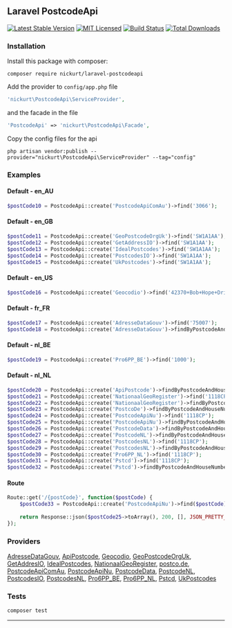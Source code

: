 ## Laravel PostcodeApi

[![Latest Stable Version](https://poser.pugx.org/nickurt/laravel-postcodeapi/v/stable?format=flat-square)](https://packagist.org/packages/nickurt/laravel-postcodeapi)
[![MIT Licensed](https://img.shields.io/badge/license-MIT-brightgreen.svg?style=flat-square)](LICENSE.md)
[![Build Status](https://img.shields.io/travis/nickurt/laravel-postcodeapi/master.svg?style=flat-square)](https://travis-ci.org/nickurt/laravel-postcodeapi)
[![Total Downloads](https://img.shields.io/packagist/dt/nickurt/laravel-postcodeapi.svg?style=flat-square)](https://packagist.org/packages/nickurt/laravel-postcodeapi)

### Installation
Install this package with composer:
```
composer require nickurt/laravel-postcodeapi
```

Add the provider to `config/app.php` file

```php
'nickurt\PostcodeApi\ServiceProvider',
```

and the facade in the file

```php
'PostcodeApi' => 'nickurt\PostcodeApi\Facade',
```

Copy the config files for the api

```
php artisan vendor:publish --provider="nickurt\PostcodeApi\ServiceProvider" --tag="config"
```

### Examples
#### Default - en_AU
```php
$postCode10 = PostcodeApi::create('PostcodeApiComAu')->find('3066');
```
#### Default - en_GB
```php
$postCode11 = PostcodeApi::create('GeoPostcodeOrgUk')->find('SW1A1AA');
$postCode12 = PostcodeApi::create('GetAddressIO')->find('SW1A1AA');
$postCode13 = PostcodeApi::create('IdealPostcodes')->find('SW1A1AA');
$postCode14 = PostcodeApi::create('PostcodesIO')->find('SW1A1AA');
$postCode15 = PostcodeApi::create('UkPostcodes')->find('SW1A1AA');
```
#### Default - en_US
```php
$postCode16 = PostcodeApi::create('Geocodio')->find('42370+Bob+Hope+Drive,+Rancho+Mirage+CA');
```
#### Default - fr_FR
```php
$postCode17 = PostcodeApi::create('AdresseDataGouv')->find('75007');
$postCode18 = PostcodeApi::create('AdresseDataGouv')->findByPostcodeAndHouseNumber('75007', '5 Avenue Anatole France');
```
#### Default - nl_BE
```php
$postCode19 = PostcodeApi::create('Pro6PP_BE')->find('1000');
```
#### Default - nl_NL
```php
$postCode20 = PostcodeApi::create('ApiPostcode')->findByPostcodeAndHouseNumber('1118CP', '202');
$postCode21 = PostcodeApi::create('NationaalGeoRegister')->find('1118CP');
$postCode22 = PostcodeApi::create('NationaalGeoRegister')->findByPostcodeAndHouseNumber('1118CP', '202');
$postCode23 = PostcodeApi::create('PostcoDe')->findByPostcodeAndHouseNumber('1118CP', '202');
$postCode24 = PostcodeApi::create('PostcodeApiNu')->find('1118CP');
$postCode25 = PostcodeApi::create('PostcodeApiNu')->findByPostcodeAndHouseNumber('1118CP', '202');
$postCode26 = PostcodeApi::create('PostcodeData')->findByPostcodeAndHouseNumber('1118CP', '202');
$postCode27 = PostcodeApi::create('PostcodeNL')->findByPostcodeAndHouseNumber('1118CP', '202');
$postCode28 = PostcodeApi::create('PostcodesNL')->find('1118CP');
$postCode29 = PostcodeApi::create('PostcodesNL')->findByPostcodeAndHouseNumber('1118CP', '202');
$postCode30 = PostcodeApi::create('Pro6PP_NL')->find('1118CP');
$postCode31 = PostcodeApi::create('Pstcd')->find('1118CP');
$postCode32 = PostcodeApi::create('Pstcd')->findByPostcodeAndHouseNumber('1118CP', '202');
```
#### Route
```php
Route::get('/{postCode}', function($postCode) {
    $postCode33 = PostcodeApi::create('PostcodeApiNu')->find($postCode);
    
    return Response::json($postCode25->toArray(), 200, [], JSON_PRETTY_PRINT);
});
```

### Providers
[AdresseDataGouv](https://adresse.data.gouv.fr), [ApiPostcode](https://api-postcode.nl), [Geocodio](https://www.geocod.io), [GeoPostcodeOrgUk](http://www.geopostcode.org.uk), [GetAddresIO](https://getaddress.io), [IdealPostcodes](https://ideal-postcodes.co.uk), [NationaalGeoRegister](https://nationaalgeoregister.nl/geonetwork/srv/dut/catalog.search#/home), [postco.de](https://postco.de), [PostcodeApiComAu](https://postcodeapi.com.au), [PostcodeApiNu](https://www.postcodeapi.nu), [PostcodeData](http://www.postcodedata.nl), [PostcodeNL](https://www.postcode.nl), [PostcodesIO](https://api.postcodes.io), [PostcodesNL](https://www.postcodes.nl), [Pro6PP_BE](https://www.pro6pp.nl), [Pro6PP_NL](https://www.pro6pp.nl), [Pstcd](http://www.pstcd.nl/), [UkPostcodes](http://uk-postcodes.com/postcode)

### Tests
```sh
composer test
```

- - - 